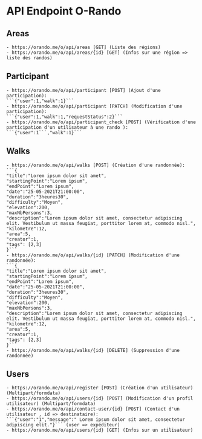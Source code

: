 # API Endpoint O-Rando

## Areas

    - https://orando.me/o/api/areas [GET] (Liste des régions)
    - https://orando.me/o/api/areas/{id} [GET] (Infos sur une région => liste des randos)

## Participant

    - https://orando.me/o/api/participant [POST] (Ajout d'une participation):
    ```{"user":1,"walk":1}```
    - https://orando.me/o/api/participant [PATCH] (Modification d'une participation):
    ```{"user":1,"walk":1,"requestStatus":2}```
    - https://orando.me/o/api/participant_check [POST] (Vérification d'une participation d'un utilisateur à une rando ):
    ```{"user":1```,"walk":1}```


## Walks

    - https://orando.me/o/api/walks [POST] (Création d'une randonnée):
    ```{
	"title":"Lorem ipsum dolor sit amet",
	"startingPoint":"Lorem ipsum",
	"endPoint":"Lorem ipsum",
	"date":"25-05-2021T21:00:00",
	"duration":"3heures30",
	"difficulty":"Moyen",
	"elevation":200,
	"maxNbPersons":3,
	"description":"Lorem ipsum dolor sit amet, consectetur adipiscing elit. Vestibulum ut massa feugiat, porttitor lorem at, commodo nisl.",
	"kilometre":12,
	"area":5,
	"creator":1,
	"tags": [2,3]
    }```
    - https://orando.me/o/api/walks/{id} [PATCH] (Modification d'une randonnée):
    ```{
	"title":"Lorem ipsum dolor sit amet",
	"startingPoint":"Lorem ipsum",
	"endPoint":"Lorem ipsum",
	"date":"25-05-2021T21:00:00",
	"duration":"3heures30",
	"difficulty":"Moyen",
	"elevation":200,
	"maxNbPersons":3,
	"description":"Lorem ipsum dolor sit amet, consectetur adipiscing elit. Vestibulum ut massa feugiat, porttitor lorem at, commodo nisl.",
	"kilometre":12,
	"area":5,
	"creator":1,
	"tags": [2,3]
    }```
    - https://orando.me/o/api/walks/{id} [DELETE] (Suppression d'une randonnée)

## Users

    - https://orando.me/o/api/register [POST] (Création d'un utilisateur) (Multipart/formdata)
    - https://orando.me/o/api/users/{id} [POST] (Modification d'un profil utilisateur) (Multipart/formdata)
    - https://orando.me/o/api/contact-user/{id} [POST] (Contact d'un utilisateur , id => destinataire):
    ```{"user":"1","message":" Lorem ipsum dolor sit amet, consectetur adipiscing elit."}``` (user => expéditeur)
    - https://orando.me/o/api/users/{id} [GET] (Infos sur un utilisateur)

